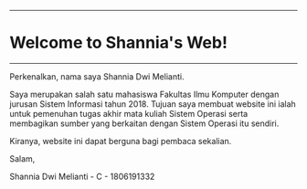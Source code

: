 -------------------------------
# Welcome to Shannia's Web! 
-------------------------------

Perkenalkan, nama saya Shannia Dwi Melianti. 

Saya merupakan salah satu mahasiswa Fakultas Ilmu Komputer dengan jurusan Sistem Informasi tahun 2018. 
Tujuan saya membuat website ini ialah untuk pemenuhan tugas akhir mata kuliah Sistem Operasi serta 
membagikan sumber yang berkaitan dengan Sistem Operasi itu sendiri. 

Kiranya, website ini dapat berguna bagi pembaca sekalian. 

Salam,

Shannia Dwi Melianti - C - 1806191332

